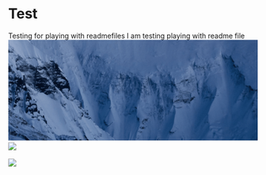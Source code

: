 # Test
Testing for playing with readmefiles
I am testing playing with readme file![](Testfolder/Animation.gif)
![](Assets/Animation.gif)

![](Assets/Dashboard.gif)

